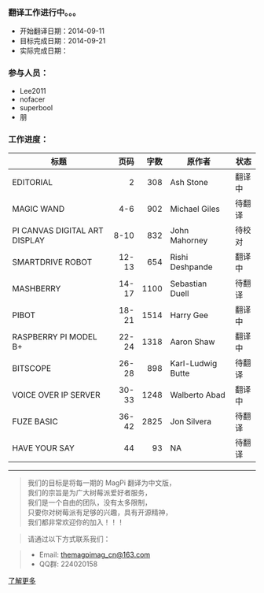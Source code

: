 ### 翻译工作进行中。。。

* 开始翻译日期：2014-09-11
* 目标完成日期：2014-09-21
* 实际完成日期：

### 参与人员：
* Lee2011
* nofacer
* superbool
* 朋

### 工作进度：

标题 | 页码 | 字数 | 原作者 | 状态
|---|---:|---:|---|---|
EDITORIAL | 2 | 308 | Ash Stone | 翻译中 
MAGIC WAND | 4-6 | 902 | Michael Giles | 待翻译
PI CANVAS DIGITAL ART DISPLAY | 8-10 | 832 | John Mahorney | 待校对 
SMARTDRIVE ROBOT | 12-13 | 654 | Rishi Deshpande | 翻译中 
MASHBERRY | 14-17 | 1100 | Sebastian Duell | 待翻译
PIBOT | 18-21 | 1514 | Harry Gee | 翻译中
RASPBERRY PI MODEL B+ | 22-24 | 1318 | Aaron Shaw | 翻译中
BITSCOPE | 26-28 | 898 | Karl-Ludwig Butte | 待翻译
VOICE OVER IP SERVER | 30-33 | 1248 | Walberto Abad | 翻译中
FUZE BASIC | 36-42 | 2825 | Jon Silvera | 待翻译
HAVE YOUR SAY | 44 | 93 | NA | 待翻译 

----------------------------------
> 我们的目标是将每一期的 MagPi 翻译为中文版，  
> 我们的宗旨是为广大树莓派爱好者服务，  
> 我们是一个自由的团队，没有太多限制，  
> 只要你对树莓派有足够的兴趣，具有开源精神，  
> 我们都非常欢迎你的加入！！！  

> 请通过以下方式联系我们：

> *  Email: themagpimag_cn@163.com
> *  QQ群: 224020158

[了解更多](https://github.com/themagpimag-cn/StarterGuide/wiki)
